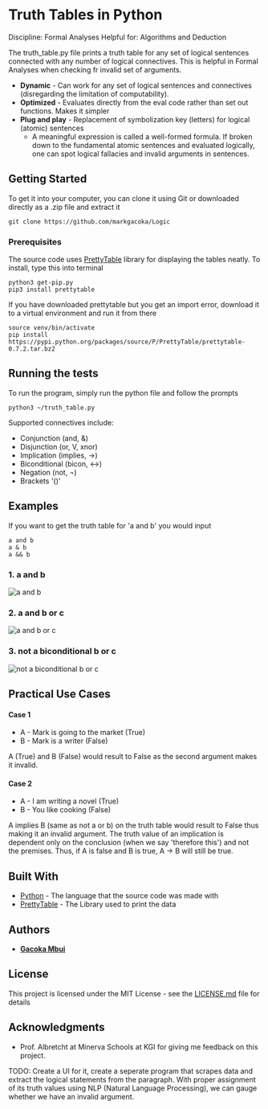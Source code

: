 # Truth Tables in Python
Discipline: Formal Analyses
Helpful for: Algorithms and Deduction

The truth_table.py file prints a truth table for any set of logical sentences connected with any number of logical connectives. This is helpful in Formal Analyses when checking fr invalid set of arguments.

* **Dynamic** - Can work for any set of logical sentences and connectives (disregarding the limitation of computability).
* **Optimized** - Evaluates directly from the eval code rather than set out functions. Makes it simpler
* **Plug and play** - Replacement of symbolization key (letters) for logical (atomic) sentences
  * A meaningful expression is called a well-formed formula. If broken down to the fundamental atomic sentences and evaluated logically, one can spot logical fallacies and invalid arguments in sentences.

## Getting Started

To get it into your computer, you can clone it using Git or downloaded directly as a .zip file and extract it

```
git clone https://github.com/markgacoka/Logic
```

### Prerequisites

The source code uses [PrettyTable](https://ptable.readthedocs.io/en/latest/tutorial.html) library for displaying the tables neatly. To install, type this into terminal

```
python3 get-pip.py
pip3 install prettytable
```

If you have downloaded prettytable but you get an import error, download it to a virtual environment and run it from there

```
source venv/bin/activate
pip install https://pypi.python.org/packages/source/P/PrettyTable/prettytable-0.7.2.tar.bz2
```

## Running the tests
To run the program, simply run the python file and follow the prompts

```
python3 ~/truth_table.py
```

Supported connectives include:
* Conjunction (and, &)
* Disjunction (or, V, xnor)
* Implication (implies, →)
* Biconditional (bicon, ↔)
* Negation (not, ¬)
* Brackets '()'

## Examples
If you want to get the truth table for 'a and b' you would input

```
a and b
a & b
a && b
```

### 1. a and b
 ![a and b](https://github.com/markgacoka/Logic/blob/master/a_and_b.png)

### 2. a and b or c
 ![a and b or c](https://github.com/markgacoka/Logic/blob/master/a%20and%20b%20or%20c.png)

### 3. not a biconditional b or c
 ![not a biconditional b or c](https://github.com/markgacoka/Logic/blob/master/not%20a%20bicon%20bc.png)

## Practical Use Cases
#### Case 1
* A - Mark is going to the market (True)
* B - Mark is a writer (False)

A (True) and B (False) would result to False as the second argument makes it invalid.

#### Case 2
* A - I am writing a novel (True)
* B - You like cooking (False)

A implies B (same as not a or b) on the truth table would result to False thus making it an invalid argument. The truth value of an implication is dependent only on the conclusion (when we say 'therefore this') and not the premises. Thus, if A is false and B is true, A → B will still be true.

## Built With

* [Python](https://docs.python.org/3/) - The language that the source code was made with
* [PrettyTable](https://ptable.readthedocs.io/en/latest/tutorial.html) - The Library used to print the data


## Authors

* [**Gacoka Mbui**](https://github.com/markgacoka)

## License

This project is licensed under the MIT License - see the [LICENSE.md](LICENSE.md) file for details

## Acknowledgments

* Prof. Albretcht at Minerva Schools at KGI for giving me feedback on this project.


TODO: Create a UI for it, create a seperate program that scrapes data and extract the logical statements from the paragraph. With proper assignment of its truth values using NLP (Natural Language Processing), we can gauge whether we have an invalid argument.

